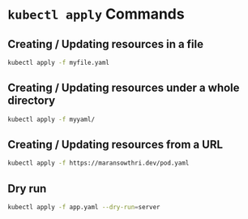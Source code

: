 # `kubectl apply` Commands

## Creating / Updating resources in a file

```bash
kubectl apply -f myfile.yaml
```

## Creating / Updating resources under a whole directory

```bash
kubectl apply -f myyaml/
```

## Creating / Updating resources from a URL

```bash
kubectl apply -f https://maransowthri.dev/pod.yaml
```

## Dry run

```bash
kubectl apply -f app.yaml --dry-run=server
```
